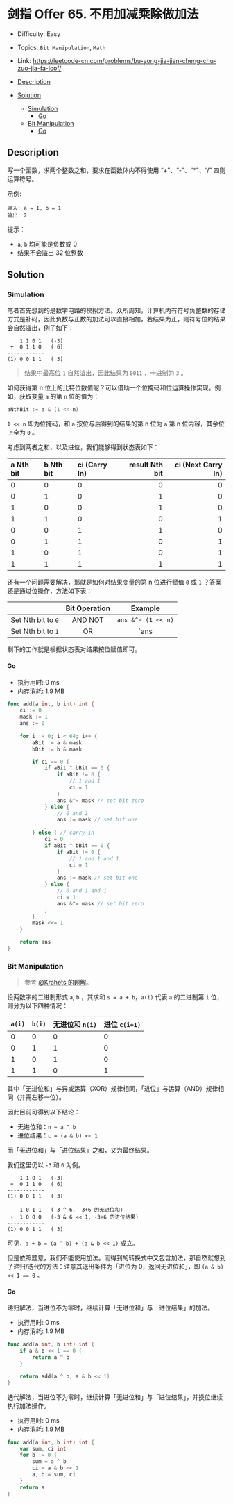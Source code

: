 <!-- omit in toc -->
# 剑指 Offer 65.  不用加减乘除做加法

- Difficulty: Easy
- Topics: `Bit Manipulation`, `Math`
- Link: https://leetcode-cn.com/problems/bu-yong-jia-jian-cheng-chu-zuo-jia-fa-lcof/

- [Description](#description)
- [Solution](#solution)
  - [Simulation](#simulation)
    - [Go](#go)
  - [Bit Manipulation](#bit-manipulation)
    - [Go](#go-1)

## Description

写一个函数，求两个整数之和，要求在函数体内不得使用 “+”、“-”、“*”、“/” 四则运算符号。

示例:
```
输入: a = 1, b = 1
输出: 2
```

提示：

- `a`, `b` 均可能是负数或 0
- 结果不会溢出 32 位整数

## Solution

### Simulation

笔者首先想到的是数字电路的模拟方法。众所周知，计算机内有符号负整数的存储方式是补码，因此负数与正数的加法可以直接相加，若结果为正，则符号位的结果会自然溢出，例子如下：

```
    1 1 0 1   (-3)
 +  0 1 1 0   ( 6)
------------
(1) 0 0 1 1   ( 3)
```

> 结果中最高位 `1` 自然溢出，因此结果为 `0011` ，十进制为 `3` 。

如何获得第 n 位上的比特位数值呢？可以借助一个位掩码和位运算操作实现。例如，获取变量 `a` 的第 `n` 位的值为：

```go
aNthBit := a & (1 << n)
```

`1 << n` 即为位掩码，和 `a` 按位与后得到的结果的第 n 位为 `a` 第 n 位内容，其余位上全为 `0` 。

考虑到两者之和，以及进位，我们能够得到状态表如下：

| a Nth bit | b Nth bit | ci (Carry In) | result Nth bit | ci (Next Carry In) |
|:----|:----|:----|----:|----:|
|0|0|0|0|0|
|0|1|0|1|0|
|1|0|0|1|0|
|1|1|0|0|1|
|0|0|1|1|0|
|0|1|1|0|1|
|1|0|1|0|1|  
|1|1|1|1|1|

还有一个问题需要解决，那就是如何对结果变量的第 n 位进行赋值 `0` 或 `1` ？答案还是通过位操作，方法如下表：

|| Bit Operation | Example |
|----|:----:|:----:|
|Set Nth bit to `0` | AND NOT | `ans &^= (1 << n)` |
|Set Nth bit to `1` | OR | `ans |= (1 << n)` |

剩下的工作就是根据状态表对结果按位赋值即可。

#### Go

- 执行用时: 0 ms
- 内存消耗: 1.9 MB

```go
func add(a int, b int) int {
    ci := 0
    mask := 1
    ans := 0
    
    for i := 0; i < 64; i++ {
        aBit := a & mask
        bBit := b & mask

        if ci == 0 {
            if aBit ^ bBit == 0 {
                if aBit != 0 {
                    // 1 and 1
                    ci = 1
                }
                ans &^= mask // set bit zero
            } else {
                // 0 and 1
                ans |= mask // set bit one
            }
        } else { // carry in
            ci = 0
            if aBit ^ bBit == 0 {
                if aBit != 0 {
                    // 1 and 1 and 1
                    ci = 1
                }
                ans |= mask // set bit one
            } else {
                // 0 and 1 and 1
                ci = 1
                ans &^= mask // set bit zero
            }
        }
        mask <<= 1
    }

    return ans
}
```

### Bit Manipulation

> 参考 [@Krahets 的题解](https://leetcode-cn.com/problems/bu-yong-jia-jian-cheng-chu-zuo-jia-fa-lcof/solution/mian-shi-ti-65-bu-yong-jia-jian-cheng-chu-zuo-ji-7/)。

设两数字的二进制形式 `a`, `b` ，其求和 `s = a + b`，`a(i)` 代表 `a` 的二进制第 `i` 位，则分为以下四种情况：

| `a(i)`	| `b(i)` | 无进位和 `n(i)`	| 进位 `c(i+1)` |
|----|----|----|-----|
| 0	| 0	| 0	| 0 |
| 0	| 1	| 1	| 0 |
| 1	| 0	| 1	| 0 |
| 1	| 1	| 0	| 1 |

其中「无进位和」与异或运算（XOR）规律相同，「进位」与运算（AND）规律相同（并需左移一位）。

因此目前可得到以下结论：
- 无进位和：`n = a ^ b`
- 进位结果：`c = (a & b) << 1`

而「无进位和」与「进位结果」之和，又为最终结果。

我们这里仍以 `-3` 和 `6` 为例。

```
    1 1 0 1   (-3)
 +  0 1 1 0   ( 6)
------------
(1) 0 0 1 1   ( 3)

    1 0 1 1   (-3 ^ 6, -3+6 的无进位和)
 +  1 0 0 0   (-3 & 6 << 1, -3+6 的进位结果)
------------
(1) 0 0 1 1   ( 3)
```

可见，`a + b = (a ^ b) + (a & b << 1)` 成立。

但是依照题意，我们不能使用加法。而得到的转换式中又包含加法，那自然就想到了递归/迭代的方法：注意其退出条件为「进位为 0，返回无进位和」，即 `(a & b) << 1 == 0` 。

#### Go

递归解法，当进位不为零时，继续计算「无进位和」与「进位结果」的加法。

- 执行用时: 0 ms
- 内存消耗: 1.9 MB

```go
func add(a int, b int) int {
    if a & b << 1 == 0 {
        return a ^ b
    }

    return add(a ^ b, a & b << 1)
}
```

迭代解法，当进位不为零时，继续计算「无进位和」与「进位结果」，并换位继续执行加法操作。

- 执行用时: 0 ms
- 内存消耗: 1.9 MB

```go
func add(a int, b int) int {
    var sum, ci int
    for b != 0 {
        sum = a ^ b
        ci = a & b << 1
        a, b = sum, ci
    }
    return a
}
```
